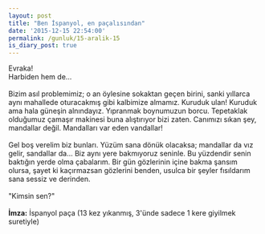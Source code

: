 ```yaml
---
layout: post
title: "Ben İspanyol, en paçalısından"
date: '2015-12-15 22:54:00'
permalink: /gunluk/15-aralik-15
is_diary_post: true
---
```

Evraka!<br/>
Harbiden hem de...<br/><br/>
Bizim asıl problemimiz; o an öylesine sokaktan geçen birini, sanki yıllarca aynı mahallede oturacakmış gibi kalbimize almamız. Kuruduk ulan! Kuruduk ama hala güneşin alnındayız. Yıpranmak boynumuzun borcu. Tepetaklak olduğumuz çamaşır makinesi buna alıştırıyor bizi zaten. Canımızı sıkan şey, mandallar değil. Mandalları var eden vandallar!<br/><br/>
Gel boş verelim biz bunları. Yüzüm sana dönük olacaksa; mandallar da vız gelir, sandallar da... Biz aynı yere bakmıyoruz seninle. Bu yüzdendir senin baktığın yerde olma çabalarım.  Bir gün gözlerinin içine bakma şansım olursa, şayet ki kaçırmazsan gözlerini benden, usulca bir şeyler fısıldarım sana sessiz ve derinden.<br/><br/>
"Kimsin sen?"<br/><br/>
**İmza:** İspanyol paça (13 kez yıkanmış, 3'ünde sadece 1 kere giyilmek suretiyle)
